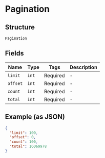 
# Pagination

## Structure

`Pagination`

## Fields

| Name | Type | Tags | Description |
|  --- | --- | --- | --- |
| `limit` | `int` | Required | - |
| `offset` | `int` | Required | - |
| `count` | `int` | Required | - |
| `total` | `int` | Required | - |

## Example (as JSON)

```json
{
  "limit": 100,
  "offset": 0,
  "count": 100,
  "total": 16069978
}
```

